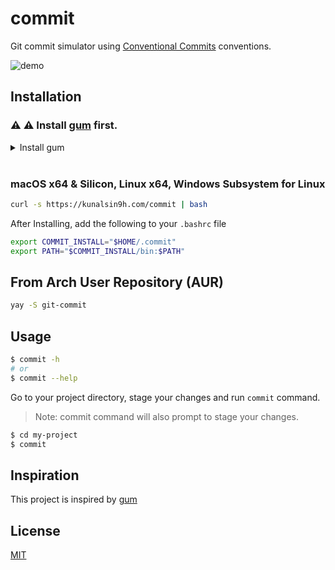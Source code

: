 # commit
Git commit simulator using [Conventional Commits](https://www.conventionalcommits.org/en/v1.0.0/) conventions.

![demo](https://user-images.githubusercontent.com/82411321/188562957-5b54ac73-ae61-43a0-9735-233bcb1405c3.gif)

## Installation
### ⚠️ ⚠️ Install [gum](https://github.com/charmbracelet/gum#installation) first.

<details>
<summary> Install gum </summary>

Use a package manager:

```bash
# macOS or Linux
brew install gum

# Arch Linux (btw)
pacman -S gum

# Nix
nix-env -iA nixpkgs.gum

# Debian/Ubuntu
echo 'deb [trusted=yes] https://repo.charm.sh/apt/ /' | sudo tee /etc/apt/sources.list.d/charm.list
sudo apt update && sudo apt install gum

# Fedora
echo '[charm]
name=Charm
baseurl=https://repo.charm.sh/yum/
enabled=1
gpgcheck=0' | sudo tee /etc/yum.repos.d/charm.repo
sudo yum install gum
```

Or download it:

* [Packages](https://github.com/charmbracelet/gum/releases) are available in Debian and RPM formats
* [Binaries](https://github.com/charmbracelet/gum/releases) are available for Linux, macOS, and Windows

Or just install it with `go`:

```bash
go install github.com/charmbracelet/gum@latest
```
</details>

<br>

### macOS x64 & Silicon, Linux x64, Windows Subsystem for Linux
```bash
curl -s https://kunalsin9h.com/commit | bash
```

After Installing, add the following to your `.bashrc` file
```bash
export COMMIT_INSTALL="$HOME/.commit"
export PATH="$COMMIT_INSTALL/bin:$PATH"
```

## From Arch User Repository (AUR)
```bash
yay -S git-commit
```

## Usage
```bash
$ commit -h
# or
$ commit --help
```

Go to your project directory, stage your changes and run `commit` command.
> Note: commit command will also prompt to stage your changes.
```bash
$ cd my-project
$ commit
```

## Inspiration
This project is inspired by [gum](https://github.com/charmbracelet/gum)

## License
[MIT](https://github.com/KunalSin9h/commit/blob/master/LICENSE)


